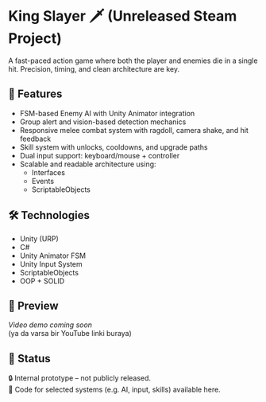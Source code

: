 # King Slayer 🗡️ (Unreleased Steam Project)

A fast-paced action game where both the player and enemies die in a single hit. Precision, timing, and clean architecture are key.

## 🧠 Features

- FSM-based Enemy AI with Unity Animator integration
- Group alert and vision-based detection mechanics
- Responsive melee combat system with ragdoll, camera shake, and hit feedback
- Skill system with unlocks, cooldowns, and upgrade paths
- Dual input support: keyboard/mouse + controller
- Scalable and readable architecture using:
  - Interfaces
  - Events
  - ScriptableObjects

## 🛠️ Technologies

- Unity (URP)
- C#
- Unity Animator FSM
- Unity Input System
- ScriptableObjects
- OOP + SOLID

## 🎥 Preview

*Video demo coming soon*  
(ya da varsa bir YouTube linki buraya)

## 📂 Status

🔒 Internal prototype – not publicly released.  
🚧 Code for selected systems (e.g. AI, input, skills) available here.
